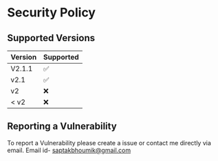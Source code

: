 # Security Policy

## Supported Versions

| Version | Supported          |
| ------- | ------------------ |
| V2.1.1  | :white_check_mark: |
| v2.1    | :white_check_mark: |
| v2      | :x:                |
| < v2    | :x:                |

## Reporting a Vulnerability

To report a Vulnerability please create a issue or contact me directly via email. Email id- saptakbhoumik@gmail.com
